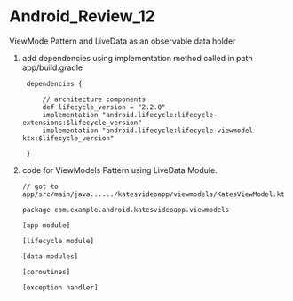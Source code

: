 # Android_Review_12
ViewMode Pattern and LiveData as an observable data holder

1. add dependencies using implementation method called in path app/build.gradle

        dependencies {

            // architecture components
            def lifecycle_version = "2.2.0"
            implementation "android.lifecycle:lifecycle-extensions:$lifecycle_version"
            implementation "android.lifecycle:lifecycle-viewmodel-ktx:$lifecycle_version"

        }

2. code for ViewModels Pattern using LiveData Module.
 
       // got to app/src/main/java....../katesvideoapp/viewmodels/KatesViewModel.kt
       
       package com.example.android.katesvideoapp.viewmodels
       
       [app module]
       
       [lifecycle module]
       
       [data modules]
       
       [coroutines]
       
       [exception handler]
